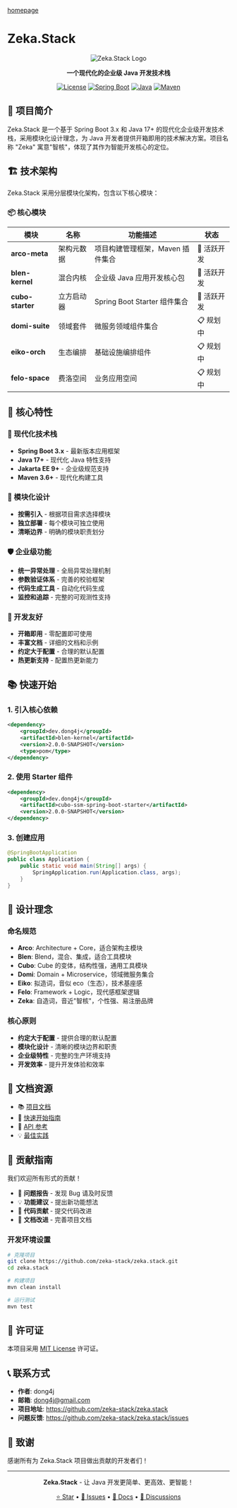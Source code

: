 [homepage](https://zeka-stack.github.io/#/)
# Zeka.Stack

<div align="center">

![Zeka.Stack Logo](https://raw.githubusercontent.com/zeka-stack/zeka.stack/main/supports/icons/icon.svg)

**一个现代化的企业级 Java 开发技术栈**

[![License](https://img.shields.io/badge/License-MIT-blue.svg)](https://opensource.org/licenses/MIT)
[![Spring Boot](https://img.shields.io/badge/Spring%20Boot-3.x-brightgreen.svg)](https://spring.io/projects/spring-boot)
[![Java](https://img.shields.io/badge/Java-17+-orange.svg)](https://openjdk.java.net/)
[![Maven](https://img.shields.io/badge/Maven-3.6+-red.svg)](https://maven.apache.org/)

</div>

## 🌟 项目简介

Zeka.Stack 是一个基于 Spring Boot 3.x 和 Java 17+ 的现代化企业级开发技术栈，采用模块化设计理念，为 Java 开发者提供开箱即用的技术解决方案。项目名称 "Zeka" 寓意"智核"，体现了其作为智能开发核心的定位。

## 🏗️ 技术架构

Zeka.Stack 采用分层模块化架构，包含以下核心模块：

### 📦 核心模块

| 模块 | 名称 | 功能描述 | 状态 |
|------|------|----------|------|
| **arco-meta** | 架构元数据 | 项目构建管理框架，Maven 插件集合 | 🚀 活跃开发 |
| **blen-kernel** | 混合内核 | 企业级 Java 应用开发核心包 | 🚀 活跃开发 |
| **cubo-starter** | 立方启动器 | Spring Boot Starter 组件集合 | 🚀 活跃开发 |
| **domi-suite** | 领域套件 | 微服务领域组件集合 | 📋 规划中 |
| **eiko-orch** | 生态编排 | 基础设施编排组件 | 📋 规划中 |
| **felo-space** | 费洛空间 | 业务应用空间 | 📋 规划中 |

## 🚀 核心特性

### 🎯 现代化技术栈
- **Spring Boot 3.x** - 最新版本应用框架
- **Java 17+** - 现代化 Java 特性支持
- **Jakarta EE 9+** - 企业级规范支持
- **Maven 3.6+** - 现代化构建工具

### 🧩 模块化设计
- **按需引入** - 根据项目需求选择模块
- **独立部署** - 每个模块可独立使用
- **清晰边界** - 明确的模块职责划分

### 🛡️ 企业级功能
- **统一异常处理** - 全局异常处理机制
- **参数验证体系** - 完善的校验框架
- **代码生成工具** - 自动化代码生成
- **监控和追踪** - 完整的可观测性支持

### 🔧 开发友好
- **开箱即用** - 零配置即可使用
- **丰富文档** - 详细的文档和示例
- **约定大于配置** - 合理的默认配置
- **热更新支持** - 配置热更新能力

## 📚 快速开始

### 1. 引入核心依赖

```xml
<dependency>
    <groupId>dev.dong4j</groupId>
    <artifactId>blen-kernel</artifactId>
    <version>2.0.0-SNAPSHOT</version>
    <type>pom</type>
</dependency>
```

### 2. 使用 Starter 组件

```xml
<dependency>
    <groupId>dev.dong4j</groupId>
    <artifactId>cubo-ssm-spring-boot-starter</artifactId>
    <version>2.0.0-SNAPSHOT</version>
</dependency>
```

### 3. 创建应用

```java
@SpringBootApplication
public class Application {
    public static void main(String[] args) {
        SpringApplication.run(Application.class, args);
    }
}
```

## 🎨 设计理念

### 命名规范
- **Arco**: Architecture + Core，适合架构主模块
- **Blen**: Blend，混合、集成，适合工具模块
- **Cubo**: Cube 的变体，结构性强，通用工具模块
- **Domi**: Domain + Microservice，领域微服务集合
- **Eiko**: 拟造词，音似 eco（生态），技术基座感
- **Felo**: Framework + Logic，现代感框架逻辑
- **Zeka**: 自造词，音近"智核"，个性强、易注册品牌

### 核心原则
- **约定大于配置** - 提供合理的默认配置
- **模块化设计** - 清晰的模块边界和职责
- **企业级特性** - 完整的生产环境支持
- **开发效率** - 提升开发体验和效率

## 📖 文档资源

- 📚 [项目文档](https://zeka-stack.github.io/)
- 🚀 [快速开始指南](https://zeka-stack.github.io/docs/getting-started/)
- 🔧 [API 参考](https://zeka-stack.github.io/docs/api/)
- 💡 [最佳实践](https://zeka-stack.github.io/docs/best-practices/)

## 🤝 贡献指南

我们欢迎所有形式的贡献！

- 🐛 **问题报告** - 发现 Bug 请及时反馈
- 💡 **功能建议** - 提出新功能想法
- 🔧 **代码贡献** - 提交代码改进
- 📖 **文档改进** - 完善项目文档

### 开发环境设置

```bash
# 克隆项目
git clone https://github.com/zeka-stack/zeka.stack.git
cd zeka.stack

# 构建项目
mvn clean install

# 运行测试
mvn test
```

## 📄 许可证

本项目采用 [MIT License](LICENSE) 许可证。

## 📞 联系方式

- **作者**: dong4j
- **邮箱**: dong4j@gmail.com
- **项目地址**: https://github.com/zeka-stack/zeka.stack
- **问题反馈**: https://github.com/zeka-stack/zeka.stack/issues

## 🙏 致谢

感谢所有为 Zeka.Stack 项目做出贡献的开发者们！

---

<div align="center">

**Zeka.Stack** - 让 Java 开发更简单、更高效、更智能！

[⭐ Star](https://github.com/zeka-stack/zeka.stack) • [🐛 Issues](https://github.com/zeka-stack/zeka.stack/issues) • [📖 Docs](https://zeka-stack.github.io/) • [💬 Discussions](https://github.com/zeka-stack/zeka.stack/discussions)

</div>